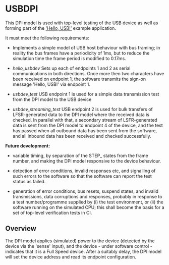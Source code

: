 # USBDPI

This DPI model is used with top-level testing of the USB device as well as forming
part of the ['Hello, USB!'](/sw/device/examples/hello_usbdev') example application.

It must meet the following requirements:

 - Implements a simple model of USB host behaviour with bus framing; in reality
   the bus frames have a periodicity of 1ms, but to reduce the simulation time the
   frame period is modified to 0.17ms.

 - *hello_usbdev*
   Sets up each of endpoints 1 and 2 as serial communications in both directions.
   Once more then two characters have been received on endpoint 1, the software
   transmits the sign-on message 'Hello, USB!' via endpoint 1.

 - *usbdev_test*
   USB endpoint 1 is used for a simple data transmission test from the DPI model
   to the USB device

 - *usbdev_streaming_test*
   USB endpoint 2 is used for bulk transfers of LFSR-generated data to the DPI model
   where the received data is checked. In parallel with that, a secondary stream
   of LSFR-generated data is sent from the DPI model to endpoint 4 of the device,
   and the test has passed when all outbound data has been sent from the software,
   and all inbound data has been received and checked successfully.

**Future development:**

 - variable timing, by separation of the STEP_ states from the frame number,
   and making the DPI model responsive to the device behaviour.

 - detection of error conditions, invalid responses etc, and signalling of
   such errors to the software so that the software can report the test status
   as failed.

 - generation of error conditions, bus resets, suspend states, and invalid
   transmissions, data corruptions and responses, probably in response to a test
   number/programme supplied by (i) the test environment, or (ii) the software
   running on the simulated CPU; this shall become the basis for a set of
   top-level verification tests in CI.

## Overview

The DPI model applies (simulated) power to the device (detected by the device via
the 'sense' input), and the device - under software control - indicates that it
is a Full Speed device. After a suitably delay, the DPI model will set the device
address and read its endpoint configuration.
